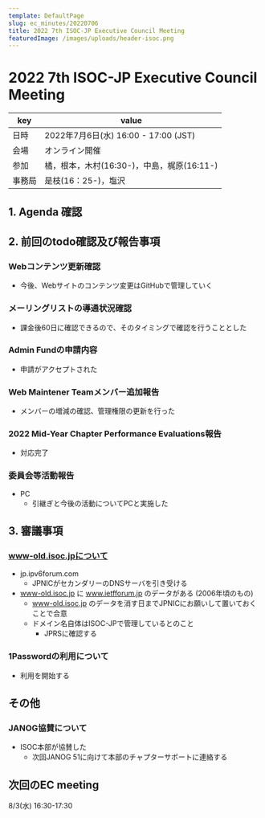 ```yaml
---
template: DefaultPage
slug: ec_minutes/20220706
title: 2022 7th ISOC-JP Executive Council Meeting 
featuredImage: /images/uploads/header-isoc.png
---
```


# 2022 7th ISOC-JP Executive Council Meeting

|key|value|
|---|------|
|日時| 2022年7月6日(水) 16:00 - 17:00 (JST) |
|会場|オンライン開催|
|参加|橘，根本，木村(16:30-)，中島，梶原(16:11-)|
|事務局|是枝(16：25-)，塩沢|

## 1. Agenda 確認

## 2. 前回のtodo確認及び報告事項

### Webコンテンツ更新確認

- 今後、Webサイトのコンテンツ変更はGitHubで管理していく

### メーリングリストの導通状況確認

- 課金後60日に確認できるので、そのタイミングで確認を行うこととした

### Admin Fundの申請内容

- 申請がアクセプトされた

### Web Maintener Teamメンバー追加報告

- メンバーの増減の確認、管理権限の更新を行った

### 2022 Mid-Year Chapter Performance Evaluations報告

- 対応完了

### 委員会等活動報告

- PC
  - 引継ぎと今後の活動についてPCと実施した

## 3. 審議事項 

### www-old.isoc.jpについて

- jp.ipv6forum.com
  - JPNICがセカンダリーのDNSサーバを引き受ける
- www-old.isoc.jp に www.ietfforum.jp のデータがある (2006年頃のもの)
  - www-old.isoc.jp のデータを消す日までJPNICにお願いして置いておくことで合意
  - ドメイン名自体はISOC-JPで管理しているとのこと
    - JPRSに確認する

### 1Passwordの利用について

- 利用を開始する

## その他

### JANOG協賛について

- ISOC本部が協賛した
  - 次回JANOG 51に向けて本部のチャプターサポートに連絡する

## 次回のEC meeting

8/3(水) 16:30-17:30
